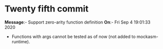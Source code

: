 # Twenty fifth commit

**Message**:- Support zero-arity function definition
**On**:- Fri Sep 4 19:01:33 2020

- Functions with args cannot be tested as of now (not added to mockasm-runtime).
